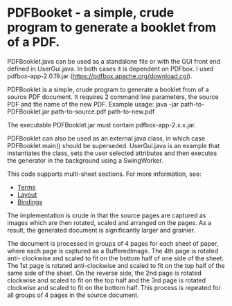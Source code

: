 # PDFBooket - a simple, crude program to generate a booklet from of a PDF.

PDFBooklet.java can be used as a standalone file or with the GUI front end 
defined in UserGui.java. In both cases it is dependent on PDFbox. I used
pdfbox-app-2.0.19.jar (https://pdfbox.apache.org/download.cgi).

PDFBooklet is a simple, crude program to generate a booklet from of a source 
PDF document. It requires 2 command line parameters, the source PDF and the 
name of the new PDF. Example usage:
  java -jar path-to-PDFBooklet.jar path-to-source.pdf path-to-new.pdf

The executable PDFBooklet.jar must contain pdfbox-app-2.x.x.jar.

PDFBooklet can also be used as an external java class, in which case 
PDFBooklet.main() should be superseded. UserGui.java is an example that 
instantiates the class, sets the user selected attributes and then executes 
the generator in the background using a SwingWorker.

This code supports multi-sheet sections. For more information, see:
 * [Terms](https://en.wikipedia.org/wiki/Bookbinding#Terms_and_techniques)
 * [Layout](https://www.formaxprinting.com/blog/2016/11/booklet-layout-how-to-arrange-the-pages-of-a-saddle-stitched-booklet/)
 * [Bindings](https://www.studentbookbinding.co.uk/blog/how-to-set-up-pagination-section-sewn-bindings)

The implementation is crude in that the source pages are captured as images
which are then rotated, scaled and arranged on the pages. As a result, the
generated document is significantly larger and grainier.

The document is processed in groups of 4 pages for each sheet of paper, where
each page is captured as a BufferedImage. The 4th page is rotated anti-
clockwise and scaled to fit on the bottom half of one side of the sheet. The
1st page is rotated anti-clockwise and scaled to fit on the top half of the
same side of the sheet. On the reverse side, the 2nd page is rotated
clockwise and scaled to fit on the top half and the 3rd page is rotated
clockwise and scaled to fit on the bottom half. This process is repeated for
all groups of 4 pages in the source document.
